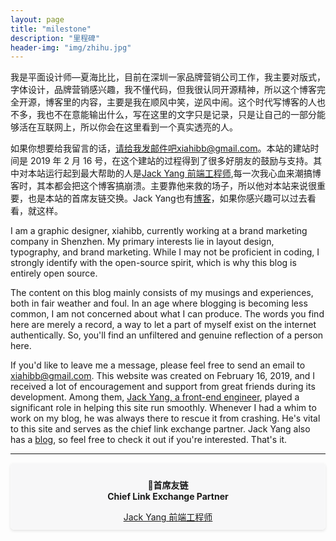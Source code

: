 ```yaml
---
layout: page
title: "milestone"
description: "里程碑"
header-img: "img/zhihu.jpg"
---
```


我是平面设计师—夏海比比，目前在深圳一家品牌营销公司工作，我主要对版式，字体设计，品牌营销感兴趣，我不懂代码，但我很认同开源精神，所以这个博客完全开源，博客里的内容，主要是我在顺风中笑，逆风中闹。这个时代写博客的人也不多，我也不在意能输出什么，写在这里的文字只是记录，只是让自己的一部分能够活在互联网上，所以你会在这里看到一个真实透亮的人。

如果你想要给我留言的话，请给我发邮件吧xiahibb@gmail.com。本站的建站时间是 2019 年 2 月 16 号，在这个建站的过程得到了很多好朋友的鼓励与支持。其中对本站运行起到最大帮助的人是[Jack Yang 前端工程师](http://jacklove.ddns.net:8090),每一次我心血来潮搞博客时，其本都会把这个博客搞崩溃。主要靠他来救的场子，所以他对本站来说很重要，也是本站的首席友链交换。Jack Yang也有[博客](http://jacklove.ddns.net:8090)，如果你感兴趣可以过去看看，就这样。

I am a graphic designer, xiahibb, currently working at a brand marketing company in Shenzhen. My primary interests lie in layout design, typography, and brand marketing. While I may not be proficient in coding, I strongly identify with the open-source spirit, which is why this blog is entirely open source.

The content on this blog mainly consists of my musings and experiences, both in fair weather and foul. In an age where blogging is becoming less common, I am not concerned about what I can produce. The words you find here are merely a record, a way to let a part of myself exist on the internet authentically. So, you'll find an unfiltered and genuine reflection of a person here.

If you'd like to leave me a message, please feel free to send an email to xiahibb@gmail.com. This website was created on February 16, 2019, and I received a lot of encouragement and support from great friends during its development. Among them, [Jack Yang, a front-end engineer](http://jacklove.ddns.net:8090), played a significant role in helping this site run smoothly. Whenever I had a whim to work on my blog, he was always there to rescue it from crashing. He's vital to this site and serves as the chief link exchange partner. Jack Yang also has a [blog](http://jacklove.ddns.net:8090), so feel free to check it out if you're interested. That's it.

---

<div style="text-align: center; border: 1px solid #fafafa; padding: 10px; background-color: #f7f7f8; border-radius: 5px; box-shadow: 0 2px 4px rgba(0, 0, 0, 0.1);">
    <p><strong>🧠首席友链<br>Chief Link Exchange Partner</strong></p>
    <a href="http://jacklove.ddns.net:8090/">Jack Yang 前端工程师</a>
</div>

